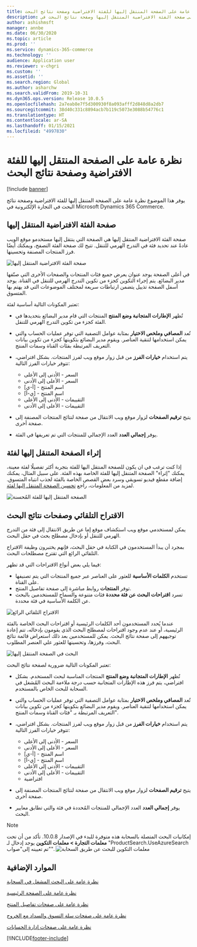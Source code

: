 ```yaml
---
title: نظرة عامة على الصفحة المنتقل إليها‬ للفئة الافتراضية وصفحة نتائج البحث
description: يوفر هذا الموضوع نظرة عامة على صفحة الفئة الافتراضية المنتقل إليها وصفحة نتائج البحث في Dynamics 365 Commerce.
author: ashishmsft
manager: annbe
ms.date: 06/30/2020
ms.topic: article
ms.prod: ''
ms.service: dynamics-365-commerce
ms.technology: ''
audience: Application user
ms.reviewer: v-chgri
ms.custom: ''
ms.assetid: ''
ms.search.region: Global
ms.author: asharchw
ms.search.validFrom: 2019-10-31
ms.dyn365.ops.version: Release 10.0.5
ms.openlocfilehash: 2a7eab8e7f5d300930f8a093afff2d848d8a2db7
ms.sourcegitcommit: 38d40c331c8894acb7b119c5073e3088b54776c1
ms.translationtype: HT
ms.contentlocale: ar-SA
ms.lasthandoff: 01/15/2021
ms.locfileid: "4997830"
---
```

# <a name="default-category-landing-page-and-search-results-page-overview"></a>نظرة عامة على الصفحة المنتقل إليها‬ للفئة الافتراضية وصفحة نتائج البحث

[!include [banner](includes/banner.md)]

يوفر هذا الموضوع نظرة عامة على الصفحة المتنقل إليها للفئة الافتراضية وصفحة نتائج البحث في التجارة الإلكترونية في Microsoft Dynamics 365 Commerce.

## <a name="default-category-landing-page"></a>صفحة الفئة الافتراضية المنتقل إليها

صفحة الفئة الافتراضية المنتقل إليها هي الصفحة التي ينتقل إليها مستخدمو موقع الويب عادةً عند تحديد فئة في التدرج الهرمي للتنقل. تتيح لك صفحة الفئة التصفح، ويمكنك أيضًا فرز المنتجات المصنفة وتحسينها.

![صفحة الفئة الافتراضية المنتقل إليها](./media/SimpleCategoryLandingDressCategory.png)

في أعلى الصفحة يوجد عنوان يعرض جميع فئات المنتجات والصفحات الأخرى التي صنّفها مدير البضائع. يتم إجراء التكوين كجزء من تكوين التدرج الهرمي للتنقل في القناة. يوجد أسفل الصفحة تذييل يتضمن ارتباطات سريعة لمختلف الموضوعات التي قد يهتم بها المتسوق.

تعتبر المكونات التالية أساسية لفئة:

- تُظهر **الإطارات المتجانبة وضع المنتج** المنتجات التي قام مدير البضائع بتحديدها في الفئة كجزء من تكوين التدرج الهرمي للتنقل.
- تُعد **المصافي وملخص الاختيار** بمثابة عوامل التصفية التي توفر عمليات الحساب والتي يمكن استخدامها لتنقية العناصر. ويقوم مدير البضائع بتكوينها كجزء من تكوين بيانات التعريف المرتبطة بفئات القناة وسمات المنتج.
- يتم استخدام **خيارات الفرز** من قبل زوار موقع ويب لفرز المنتجات. بشكل افتراضي، تتوفر خيارات الفرز التالية:

    - السعر - الأدنى إلى الأعلى
    - السعر - الأعلى إلى الأدنى
    - اسم المنتج - \[أ-ي\]
    - اسم المنتج - \[ي-أ\]
    - التقييمات - الأدنى إلى الأعلى
    - التقييمات - الأعلى إلى الأدنى

- يتيح **ترقيم الصفحات** لزوار موقع ويب الانتقال من صفحة لنتائج المنتجات المصنفة إلى صفحة أخرى.
- يوفر **‏‫إجمالي العدد‬** العدد الإجمالي للمنتجات التي تم تعريفها في الفئة.

## <a name="enrich-a-category-landing-page"></a>إثراء الصفحة المتنقل إليها‬ لفئة

إذا كنت ترغب في ان يكون للصفحة المنتقل اليها للفئة بتجربة أكثر تفصيلًا لفئة معينة، يمكنك "إثراء" الصفحة المتنقل إليها للفئة الخاصة بهذه الفئة. على سبيل المثال، يمكنك إضافة مقطع فيديو تسويقي وسرد بعض القصص الخاصة بالفئة لجذب انتباه المتسوق. لمزيد من المعلومات، راجع [تحسين الصفحة المتنقل إليها لفئة](enrich-category-page.md).

![الصفحة المتنقل إليها‬ للفئة المُحسنة](./media/CategoryLandingPages.png)

## <a name="auto-suggest-and-search-results-pages"></a>الاقتراح التلقائي وصفحات نتائج البحث

يمكن لمستخدمي موقع ويب استكشاف موقع إما عن طريق الانتقال إلى فئة من التدرج الهرمي للتنقل أو بإدخال مصطلح بحث في حقل البحث.

بمجرد أن يبدأ المستخدمون في الكتابة في حقل البحث، فإنهم يختبرون وظيفة الاقتراح التلقائي الرائع‬ التي تقترح مصطلحات البحث.

فيما يلي بعض أنواع الاقتراحات التي قد تظهر:

- تستخدم **الكلمات الأساسية‬** للعثور على العناصر عبر جميع المنتجات التي يتم تصنيفها على القناة.
- توفر **المنتجات** روابط مباشرة إلى صفحة تفاصيل المنتج.
- تسرد **اقتراحات البحث عن فئة محددة** فئات متنوعة والسماح للمستخدمين بالبحث عن الكلمة الأساسية‬ في فئة محددة.

![الاقتراح التلقائي الرائع](./media/ImmersiveAutoSuggestUX.png)

عندما يُحدد المستخدمون أحد الكلمات الرئيسية أو اقتراحات البحث الخاصة بالفئة الرئيسية، أو عند عدم وجود اقتراحات لمصطلح البحث الذي يقومون بإدخاله، تتم إعادة توجيههم إلى صفحة نتائج البحث. يمكن للمستخدمين بعد ذلك استعراض قائمة نتائج البحث، وفرزها، وتحسينها للعثور علي العنصر المطلوب.

![البحث في الصفحة المنتقل إليها](./media/SearchLanding.png)

تعتبر المكونات التالية ضرورية لصفحة نتائج البحث:

- تُظهر **الإطارات المتجانبة وضع المنتج** المنتجات المناسبة لبحث المستخدم. بشكل افتراضي، يتم فرز هذه الإطارات المتجانبة حسب درجة ملاءمة البحث المُشغل في السحابة للبحث الخاص بالمستخدم.
- تُعد **المصافي وملخص الاختيار** بمثابة عوامل التصفية التي توفر عمليات الحساب والتي يمكن استخدامها لتنقية العناصر. ويقوم مدير البضائع بتكوينها كجزء من تكوين بيانات التعريف المرتبطة بـ "فئات القناة وسمات المنتج".
- يتم استخدام **خيارات الفرز** من قبل زوار موقع ويب لفرز المنتجات. بشكل افتراضي، تتوفر خيارات الفرز التالية:

    - السعر - الأدنى إلى الأعلى
    - السعر - الأعلى إلى الأدنى
    - اسم المنتج - \[أ-ي\]
    - اسم المنتج - \[ي-أ\]
    - التقييمات - الأدنى إلى الأعلى
    - التقييمات - الأعلى إلى الأدنى
    - افتراضية

- يتيح **ترقيم الصفحات** لزوار موقع ويب الانتقال من صفحة لنتائج المنتجات المصنفة إلى صفحة أخرى.
- يوفر **‏‫إجمالي العدد‬** العدد الإجمالي للمنتجات المُحددة في فئة والتي تطابق معايير البحث.

>[!NOTE]
>إمكانيات البحث المتصلة بالسحابة هذه متوفرة للبدء في الإصدار 10.0.8. تأكد من أن تحت **معلمات التجارة > معلمات التكوين** يوجد إدخال لـ "ProductSearch.UseAzureSearch تم تعيينه إلى"صواب"". 
![معلمات التكوين للبحث عن طريق السحابة](./media/CloudPoweredSearchConfigurationParameters.png)

## <a name="additional-resources"></a>الموارد الإضافية

[نظرة عامة على البحث المشغل في السحابة](cloud-powered-search-overview.md)

[نظرة عامة على الصفحة الرئيسية](quick-tour-home-page.md)

[نظرة عامة على صفحات تفاصيل المنتج](quick-tour-pdp.md)

[نظرة عامة على صفحات سلة التسوق والسداد مع الخروج](quick-tour-cart-checkout.md)

[نظرة عامة على صفحات إدارة الحسابات](quick-tour-account-management.md)



[!INCLUDE[footer-include](../includes/footer-banner.md)]
